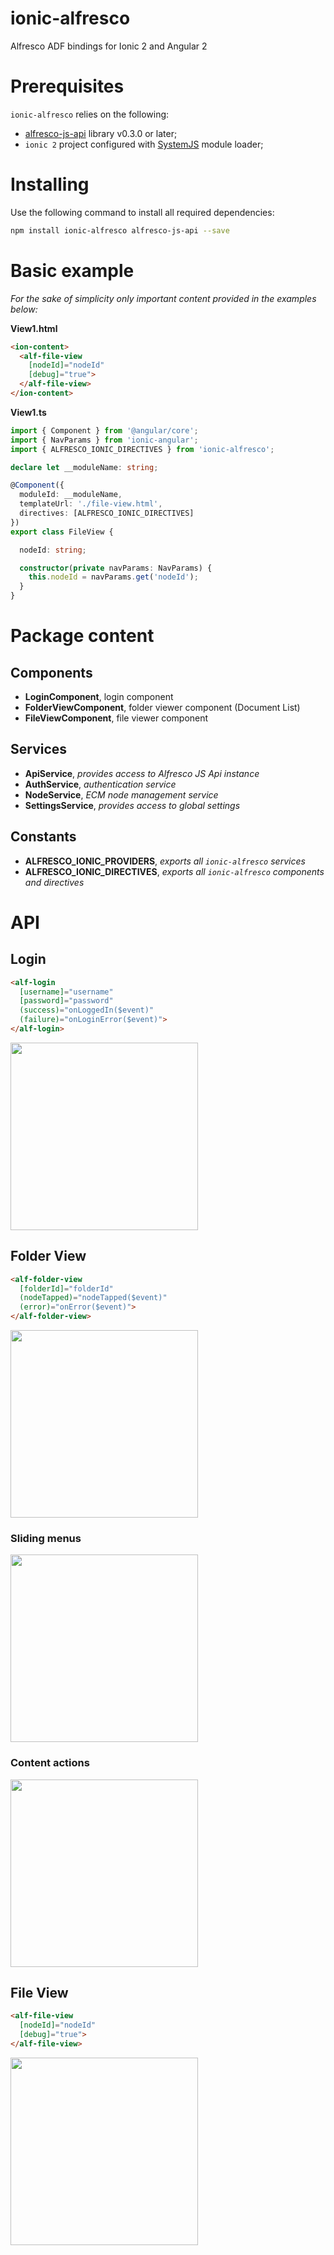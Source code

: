 # ionic-alfresco

Alfresco ADF bindings for Ionic 2 and Angular 2

# Prerequisites

`ionic-alfresco` relies on the following:

- [alfresco-js-api](https://www.npmjs.com/package/alfresco-js-api) library v0.3.0 or later;
- `ionic 2` project configured with [SystemJS](https://github.com/systemjs/systemjs) module loader;

# Installing

Use the following command to install all required dependencies:

```sh
npm install ionic-alfresco alfresco-js-api --save
```

# Basic example

*For the sake of simplicity only important content provided in the examples below:*

**View1.html**
```html
<ion-content>
  <alf-file-view
    [nodeId]="nodeId"
    [debug]="true">
  </alf-file-view>
</ion-content>
```

**View1.ts**
```ts
import { Component } from '@angular/core';
import { NavParams } from 'ionic-angular';
import { ALFRESCO_IONIC_DIRECTIVES } from 'ionic-alfresco';

declare let __moduleName: string;

@Component({
  moduleId: __moduleName,
  templateUrl: './file-view.html',
  directives: [ALFRESCO_IONIC_DIRECTIVES]
})
export class FileView {

  nodeId: string;

  constructor(private navParams: NavParams) {
    this.nodeId = navParams.get('nodeId');
  }
}
```

# Package content

## Components

- **LoginComponent**, login component
- **FolderViewComponent**, folder viewer component (Document List)
- **FileViewComponent**, file viewer component

## Services

- **ApiService**, *provides access to Alfresco JS Api instance*
- **AuthService**, *authentication service*
- **NodeService**, *ECM node management service*
- **SettingsService**, *provides access to global settings*

## Constants

- **ALFRESCO_IONIC_PROVIDERS**, *exports all `ionic-alfresco` services*
- **ALFRESCO_IONIC_DIRECTIVES**, *exports all `ionic-alfresco` components and directives*

# API

## Login

```html
<alf-login
  [username]="username"
  [password]="password"
  (success)="onLoggedIn($event)"
  (failure)="onLoginError($event)">
</alf-login>
```

<img src="assets/images/login.png" width="300px">

## Folder View

```html
<alf-folder-view
  [folderId]="folderId"
  (nodeTapped)="nodeTapped($event)"
  (error)="onError($event)">
</alf-folder-view>
```

<img src="assets/images/folder-view.png" width="300px">

### Sliding menus

<img src="assets/images/folder-view-sliding.png" width="300px">

### Content actions

<img src="assets/images/folder-view-actions.png" width="300px">

## File View

```html
<alf-file-view
  [nodeId]="nodeId"
  [debug]="true">
</alf-file-view>
```

<img src="assets/images/file-view.png" width="300px">
